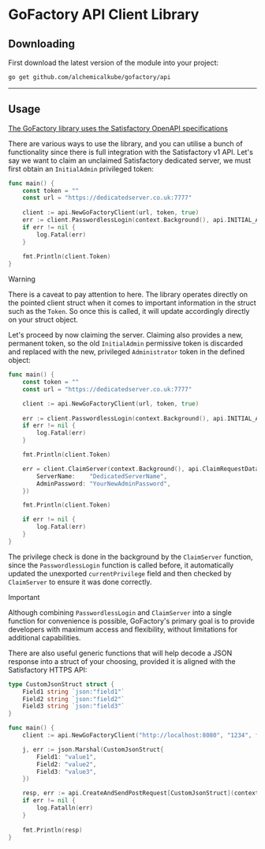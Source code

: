 # GoFactory API Client Library

## Downloading

First download the latest version of the module into your project:
```bash
go get github.com/alchemicalkube/gofactory/api
```
---

## Usage

[The GoFactory library uses the Satisfactory OpenAPI specifications](https://github.com/satisfactory-oas/spec)

There are various ways to use the library, and you can utilise a bunch of functionality since there is full integration
with the Satisfactory v1 API. Let's say we want to claim an unclaimed Satisfactory dedicated server, we must first
obtain an `InitialAdmin` privileged token:

```go
func main() {
    const token = ""
    const url = "https://dedicatedserver.co.uk:7777"
	
    client := api.NewGoFactoryClient(url, token, true)
    err := client.PasswordlessLogin(context.Background(), api.INITIAL_ADMIN_PRIVILEGE)
    if err != nil {
        log.Fatal(err)
    }
	
    fmt.Println(client.Token)
}
```
> [!WARNING]
> There is a caveat to pay attention to here. The library operates directly on the pointed client struct when it comes to important
information in the struct such as the `Token`. So once this is called, it will update accordingly directly on your struct
object.

Let's proceed by now claiming the server. Claiming also provides a new, permanent token, so the old `InitialAdmin` permissive
token is discarded and replaced with the new, privileged `Administrator` token in the defined object:

```go
func main() {
    const token = ""
    const url = "https://dedicatedserver.co.uk:7777"

    client := api.NewGoFactoryClient(url, token, true)
	
    err := client.PasswordlessLogin(context.Background(), api.INITIAL_ADMIN_PRIVILEGE)
    if err != nil {
        log.Fatal(err)
    }

    fmt.Println(client.Token)

    err = client.ClaimServer(context.Background(), api.ClaimRequestData{
        ServerName:    "DedicatedServerName",
        AdminPassword: "YourNewAdminPassword",
    })

    fmt.Println(client.Token)

    if err != nil {
        log.Fatal(err)
    }
}
```

The privilege check is done in the background by the `ClaimServer` function, since the `PasswordlessLogin` function is called
before, it automatically updated the unexported `currentPrivilege` field and then checked by `ClaimServer` to ensure it was
done correctly.

> [!IMPORTANT]
> Although combining `PasswordlessLogin` and `ClaimServer` into a single function for convenience is possible,
GoFactory's primary goal is to provide developers with maximum access and flexibility, without limitations for
additional capabilities.

There are also useful generic functions that will help decode a JSON response into a struct of your choosing, provided
it is aligned with the Satisfactory HTTPS API:

```go
type CustomJsonStruct struct {
	Field1 string `json:"field1"`
	Field2 string `json:"field2"`
	Field3 string `json:"field3"`
}

func main() {
	client := api.NewGoFactoryClient("http://localhost:8080", "1234", false)

	j, err := json.Marshal(CustomJsonStruct{
		Field1: "value1",
		Field2: "value2",
		Field3: "value3",
	})

	resp, err := api.CreateAndSendPostRequest[CustomJsonStruct](context.Background(), client, api.UploadSaveGameFunction, j)
	if err != nil {
		log.Fatalln(err)
	}
	
	fmt.Println(resp)
}
```
